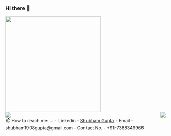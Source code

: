 ### Hi there 👋

<!--
**shubham1908/shubham1908** is a ✨ _special_ ✨ repository because its `README.md` (this file) appears on your GitHub profile.

Here are some ideas to get you started:

- 🔭 I’m currently working on ...
- 🌱 I’m currently learning ...
- 👯 I’m looking to collaborate on ...
- 🤔 I’m looking for help with ...
- 💬 Ask me about ...
- 📫 How to reach me: ...
- 😄 Pronouns: ...
- ⚡ Fun fact: ...
-->


<img src="https://media.giphy.com/media/C3kuUBZHNYOje/giphy.gif" height="300"/>
<div>
<img  src="https://github-readme-stats.vercel.app/api?username=shubham1908&show_icons=true&theme=material-palenight"/>

<img align="right" src="https://github-readme-stats.vercel.app/api/top-langs?username=shubham1908&theme=material-palenight&hide_langs_below=1"/>


</div>
 📫 How to reach me: ...
- Linkedin - <a href="https://www.linkedin.com/in/shubham-gupta-210bb3185/"> Shubham Gupta</a>
- Email - <a email="shubham1908gupta@gmail.com"> shubham1908gupta@gmail.com
-  Contact No. - +91-7388349966
